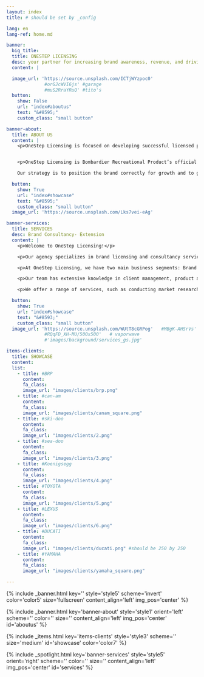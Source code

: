 ```yaml
---
layout: index
title: # should be set by _config

lang: en
lang-ref: home.md

banner:
  big_title:
  title: ONESTEP LICENSING
  desc: your partner for increasing brand awareness, revenue, and driving customer loyalty.
  content: |

  image_url: 'https://source.unsplash.com/ICTjWYzpoc0'
              #orGJcWVI6js' #garage
              #muS2RraYRuQ' #tito's
  button:
    show: False
    url: "index#aboutus"
    text: "&#8595;"
    custom_class: "small button"

banner-about:
  title: ABOUT US
  content: |
    <p>OneStep Licensing is focused on developing successful licensed partnerships in the retail marketplace. We view licensing as an extension of our client's core business. These efforts generate successful new product sales, create long-term exposure, as well as enhance and create positive touchpoints with consumers. Our service is designed to provide protection and profit, a full service licensing program that works as a turn-key operation for our Clients. </p>


    <p>OneStep Licensing is Bombardier Recreational Product’s official licensing agent and together we oversee BRP's licensing category. For more information regarding BRP products please visit <a href= "https://www.brp.com">BRP’s website.</a></p>

    Our strategy is to position the brand correctly for growth and to grow the licensing sustainably. Our benefit is a clear view of the changing marketplace that needs to nurture a consistent, powerful and emotional connection between the brands and our clients.

  button:
    show: True
    url: "index#showcase"
    text: "&#8595;"
    custom_class: "small button"
  image_url: 'https://source.unsplash.com/Lks7vei-eAg'

banner-services:
  title: SERVICES
  desc: Brand Consultancy- Extension
  content: |
    <p>Welcome to OneStep Licensing!</p>

    <p>Our agency specializes in brand licensing and consultancy services and we have been in operation since 2019. Our goal is to help brands create a strong image that resonates with their target audience and sets them apart from their competitors. </p>

    <p>At OneStep Licensing, we have two main business segments: Brand Licensing and Brand Consultancy. As the official brand agency for Bombardier Recreational Products Inc., we are recognized for representing popular global brands.</p>

    <p>Our team has extensive knowledge in client management, product approvals, royalty service, marketing, advertising, market research, and consumer behaviour. With this expertise, we provide brand consultancy services and business leverage that help our clients develop a brand strategy aligned with their business goals and values.</p>

    <p>We offer a range of services, such as conducting market research to understand the target audience and competition, developing a brand strategy, creating visibility, developing marketing and advertising campaigns that align with the brand strategy, and providing ongoing support and guidance to ensure the brand remains consistent and effective over time.</p>

  button:
    show: True
    url: "index#showcase"
    text: "&#8593;"
    custom_class: "small button"
  image_url: 'https://source.unsplash.com/WUtT8cGRPog'   #MBgK-AHSrVs'
              #RQqFD_XH-MU/500x500'   # vaporwave
              #'images/background/services_gs.jpg'

items-clients:
  title: SHOWCASE
  content:
  list:
    - title: #BRP
      content:
      fa_class:
      image_url: "images/clients/brp.png"
    - title: #can-am
      content:
      fa_class:
      image_url: "images/clients/canam_square.png"
    - title: #ski-doo
      content:
      fa_class:
      image_url: "images/clients/2.png"
    - title: #sea-doo
      content:
      fa_class:
      image_url: "images/clients/3.png"
    - title: #Koenigsegg
      content:
      fa_class:
      image_url: "images/clients/4.png"
    - title: #TOYOTA
      content:
      fa_class:
      image_url: "images/clients/5.png"
    - title: #LEXUS
      content:
      fa_class:
      image_url: "images/clients/6.png"
    - title: #DUCATI
      content:
      fa_class:
      image_url: "images/clients/ducati.png" #should be 250 by 250
    - title: #YAMAHA
      content:
      fa_class:
      image_url: "images/clients/yamaha_square.png"

---
```

<!-- Welcome Banner -->
{% include _banner.html key='' style='style5' scheme='invert' color='color5' size='fullscreen' content_align='left' img_pos='center' %}

<!-- About Us -->
{% include _banner.html key='banner-about' style='style1' orient='left' scheme='' color='' size='' content_align='left' img_pos='center' id='aboutus' %}

<!-- SHOWCASE -->
{% include _items.html key='items-clients' style='style3' scheme='' size='medium' id='showcase' color='color7' %}

<!-- Services -->
{% include _spotlight.html key='banner-services' style='style5' orient='right' scheme='' color='' size='' content_align='left' img_pos='center' id='services' %}
